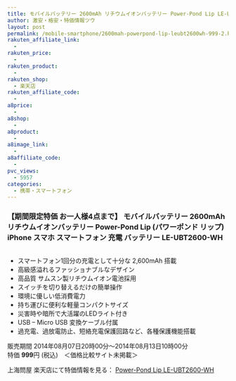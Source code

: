 ```yaml
---
title: モバイルバッテリー 2600mAh リチウムイオンバッテリー Power-Pond Lip LE-UBT2600-WH 期間限定特価999円！
author: 激安・格安・特価情報ツウ
layout: post
permalink: /mobile-smartphone/2600mah-powerpond-lip-leubt2600wh-999-2.html
rakuten_affiliate_link:
  -
rakuten_price:
  -
rakuten_product:
  -
rakuten_shop:
  - 楽天店
rakuten_affiliate_code:
  -
a8price:
  -
a8shop:
  -
a8product:
  -
a8image_link:
  -
a8affiliate_code:
  -
pvc_views:
  - 5957
categories:
  - 携帯・スマートフォン
---
```

### 【期間限定特価 お一人様4点まで】 モバイルバッテリー 2600mAh リチウムイオンバッテリー Power-Pond Lip (パワーポンド リップ) iPhone スマホ スマートフォン 充電 バッテリー LE-UBT2600-WH

<div class="img-bg2 img_L">
  <a href="//hb.afl.rakuten.co.jp/hgc/032ab3e9.5b793415.039e5bec.4fa1c071/?pc=http%3a%2f%2fitem.rakuten.co.jp%2fdonya%2f10854%2f%3fscid%3daf_link_img&m=http%3a%2f%2fm.rakuten.co.jp%2fdonya%2fi%2f10931509%2f" target="_blank"><img src="//hbb.afl.rakuten.co.jp/hgb/?pc=http%3a%2f%2fthumbnail.image.rakuten.co.jp%2f%400_mall%2fdonya%2fcabinet%2fitem25%2f10854-0.jpg%3f_ex%3d128x128&m=http%3a%2f%2fthumbnail.image.rakuten.co.jp%2f%400_mall%2fdonya%2fcabinet%2fitem25%2f10854-0.jpg" border="0" title="" alt="" /></a>
</div>

<!--more-->

  * スマートフォン1回分の充電として十分な 2,600mAh 搭載
  * 高級感溢れるファッショナブルなデザイン
  * 高品質 サムスン製リチウムイオン電池採用
  * スイッチを切り替えるだけの簡単操作
  * 環境に優しい低消費電力
  * 持ち運びに便利な軽量コンパクトサイズ
  * 災害時や暗所で大活躍のLEDライト付き
  * USB &#8211; Micro USB 変換ケーブル付属
  * 過充電、過放電防止、短絡充電保護回路など、各種保護機能搭載

販売期間 2014年08月07日20時00分～2014年08月13日10時00分
<br clear="all" />特価 <span class="tokka-price"><strong>999</strong></span>円 (税込)　＜価格比較サイト未掲載＞

上海問屋 楽天店にて特価情報を見る： <a href="//hb.afl.rakuten.co.jp/hgc/032ab3e9.5b793415.039e5bec.4fa1c071/?pc=http%3a%2f%2fitem.rakuten.co.jp%2fdonya%2f10854%2f%3fscid%3daf_link_img&m=http%3a%2f%2fm.rakuten.co.jp%2fdonya%2fi%2f10931509%2f" target="_blank"><span class="fs150p">Power-Pond Lip LE-UBT2600-WH</span></a>
